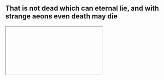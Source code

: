## That is not dead which can eternal lie, and with strange aeons even death may die

<iframe> src="https://uploads.knightlab.com/storymapjs/ed36603274e675c1e90073084bff8be3/husitske-valky/index.html width=800 height=600></iframe>

